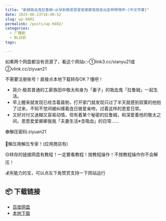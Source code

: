 ```yaml
---
title: "新娘吸血鬼拉鲁姆~从早到晚恩恩爱爱卿卿我我发出各种啊嘿声~[中文字幕]"
date: 2025-06-23T16:40:52
slug: wp-9402
permalink: /posts/wp-9402/
categories:
  - 广播剧
  - BL日抓
tags:

---
```


如果两个网盘都没有资源了，看这个网站👉①link3.cc/xianyu21或②vlink.cc/ziyuan21

不需要注册账号！直接点本地下载转存OK？懂吧！

*   简介:极其普通的工薪族田中敬太和身为「妻子」的吸血鬼「拉鲁姆」一起生活。
*   早上醒来就发现已经含着晨勃，打开家门就发现只过了半天就感到寂寞的他抱了过来，不知不觉间被纠缠着连日做爱亲吻，过着这样的恩爱日常。
*   又好对付又迷糊又容易动情，但有着某个秘密的拉鲁姆，和深爱着他的敬太之间，恩恩爱爱卿卿我我「夫妻生活※含吸血」的日常……

🟢解压密码:ziyuan21

🔵解压用解压专家！(应用商店有)

🟡转存的链接网盘有教程！一定要看教程！按教程操作！不按教程操作你不会解压！

💰🈶能力的宝，可以点左下角赞赏支持一下网站运行

## 📦 下载链接
- [百度网盘](https://blziyuan21.com/pay-download/9402?key=9ed0e86aa1&down_id=0)
- [本地下载](https://blziyuan21.com/pay-download/9402?key=9ed0e86aa1&down_id=1)

